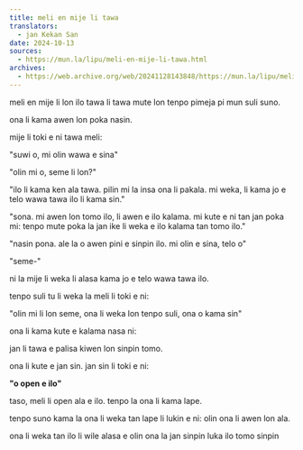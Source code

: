 ```yaml
---
title: meli en mije li tawa
translators:
  - jan Kekan San
date: 2024-10-13
sources:
  - https://mun.la/lipu/meli-en-mije-li-tawa.html
archives:
  - https://web.archive.org/web/20241128143848/https://mun.la/lipu/meli-en-mije-li-tawa.html
---
```


meli en mije li lon ilo tawa li tawa mute lon tenpo pimeja pi mun suli suno.

ona li kama awen lon poka nasin.

mije li toki e ni tawa meli:

"suwi o, mi olin wawa e sina"

"olin mi o, seme li lon?"

"ilo li kama ken ala tawa. pilin mi la insa ona li pakala. mi weka, li kama jo e telo wawa tawa ilo li kama sin."

"sona. mi awen lon tomo ilo, li awen e ilo kalama. mi kute e ni tan jan poka mi: tenpo mute poka la jan ike li weka e ilo kalama tan tomo ilo."

"nasin pona. ale la o awen pini e sinpin ilo. mi olin e sina, telo o"

"seme-"

ni la mije li weka li alasa kama jo e telo wawa tawa ilo.

tenpo suli tu li weka la meli li toki e ni:

"olin mi li lon seme, ona li weka lon tenpo suli, ona o kama sin"

ona li kama kute e kalama nasa ni:

jan li tawa e palisa kiwen lon sinpin tomo.

ona li kute e jan sin. jan sin li toki e ni:

**"o open e ilo"**

taso, meli li open ala e ilo. tenpo la ona li kama lape.

tenpo suno kama la ona li weka tan lape li lukin e ni: olin ona li awen lon ala.

ona li weka tan ilo li wile alasa e olin ona la jan sinpin luka ilo tomo sinpin
